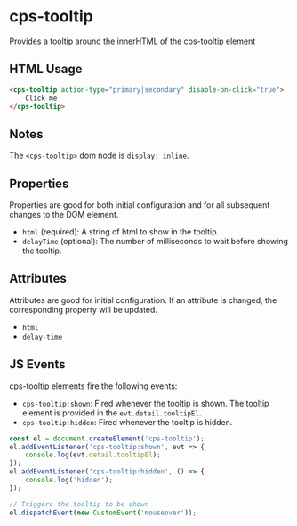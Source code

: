 # cps-tooltip
Provides a tooltip around the innerHTML of the cps-tooltip element

## HTML Usage
```html
<cps-tooltip action-type="primary|secondary" disable-on-click="true">
	Click me
</cps-tooltip>
```

## Notes
The `<cps-tooltip>` dom node is `display: inline`.

## Properties
Properties are good for both initial configuration and for all subsequent changes to the DOM element.
- `html` (required): A string of html to show in the tooltip.
- `delayTime` (optional): The number of milliseconds to wait before showing the tooltip.

## Attributes
Attributes are good for initial configuration. If an attribute is changed, the corresponding property will be updated.
- `html`
- `delay-time`

## JS Events
cps-tooltip elements fire the following events:
- `cps-tooltip:shown`: Fired whenever the tooltip is shown. The tooltip element is provided in the `evt.detail.tooltipEl`.
- `cps-tooltip:hidden`: Fired whenever the tooltip is hidden.

```js
const el = document.createElement('cps-tooltip');
el.addEventListener('cps-tooltip:shown', evt => {
	console.log(evt.detail.tooltipEl);
});
el.addEventListener('cps-tooltip:hidden', () => {
	console.log('hidden');
});

// Triggers the tooltip to be shown
el.dispatchEvent(new CustomEvent('mouseover'));
```

